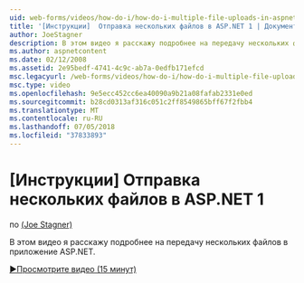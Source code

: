 ```yaml
---
uid: web-forms/videos/how-do-i/how-do-i-multiple-file-uploads-in-aspnet-1
title: '[Инструкции]  Отправка нескольких файлов в ASP.NET 1 | Документация Майкрософт'
author: JoeStagner
description: В этом видео я расскажу подробнее на передачу нескольких файлов в приложение ASP.NET.
ms.author: aspnetcontent
ms.date: 02/12/2008
ms.assetid: 2e95bedf-4741-4c9c-ab7a-0edfb171efcd
msc.legacyurl: /web-forms/videos/how-do-i/how-do-i-multiple-file-uploads-in-aspnet-1
msc.type: video
ms.openlocfilehash: 9e5ecc452cc6ea40090a9b21a08fafab2331e0ed
ms.sourcegitcommit: b28cd0313af316c051c2ff8549865bff67f2fbb4
ms.translationtype: MT
ms.contentlocale: ru-RU
ms.lasthandoff: 07/05/2018
ms.locfileid: "37833893"
---
```

<a name="how-do-i--multiple-file-uploads-in-aspnet-1"></a>[Инструкции]  Отправка нескольких файлов в ASP.NET 1
====================
по [(Joe Stagner)](https://github.com/JoeStagner)

В этом видео я расскажу подробнее на передачу нескольких файлов в приложение ASP.NET.

[&#9654;Просмотрите видео (15 минут)](https://channel9.msdn.com/Blogs/ASP-NET-Site-Videos/how-do-i-multiple-file-uploads-in-aspnet-1)
